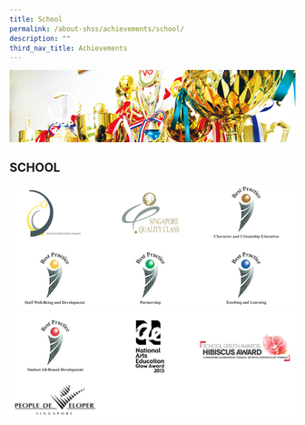 ```yaml
---
title: School
permalink: /about-shss/achievements/school/
description: ""
third_nav_title: Achievements
---
```

![](/images/School%20Info/School%20Achievements%20Banner.png)

SCHOOL
------

![](/images/School%20Info/School%20Achievements%201.png)
![](/images/School%20Info/School%20Achievements%202.png)